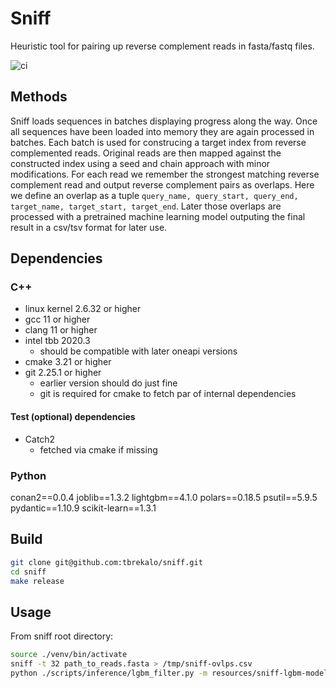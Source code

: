 # Sniff

Heuristic tool for pairing up reverse complement reads in fasta/fastq files.

![ci](https://github.com/tbrekalo/sniff/actions/workflows/ci.yml/badge.svg?branch=master)

## Methods

Sniff loads sequences in batches displaying progress along the way. Once all sequences have been loaded into memory they are again processed in batches. Each batch is used for construcing a target index from reverse complemented reads. Original reads are then mapped against the constructed index using a seed and chain approach with minor modifications. For each read we remember the strongest matching reverse complement read and output reverse complement pairs as overlaps. Here we define an overlap as a tuple `query_name, query_start, query_end, target_name, target_start, target_end`. Later those overlaps are processed with a pretrained machine learning model outputing the final result in a csv/tsv format for later use.

## Dependencies

### C++
- linux kernel 2.6.32 or higher
- gcc 11 or higher
- clang 11 or higher
- intel tbb 2020.3
  - should be compatible with later oneapi versions
- cmake 3.21 or higher
- git 2.25.1 or higher
  - earlier version should do just fine
  - git is required for cmake to fetch par of internal dependencies

#### Test (optional) dependencies

- Catch2
  - fetched via cmake if missing

### Python
conan2==0.0.4
joblib==1.3.2
lightgbm==4.1.0
polars==0.18.5
psutil==5.9.5
pydantic==1.10.9
scikit-learn==1.3.1

## Build

```bash
git clone git@github.com:tbrekalo/sniff.git
cd sniff
make release
```

## Usage

From sniff root directory:

```bash
source ./venv/bin/activate
sniff -t 32 path_to_reads.fasta > /tmp/sniff-ovlps.csv
python ./scripts/inference/lgbm_filter.py -m resources/sniff-lgbm-model.pkl -o /tmp/sniff.csv > pairs.csv
```
